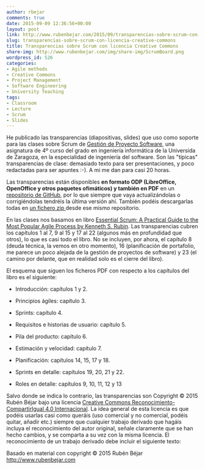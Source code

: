 ```yaml
---
author: rbejar
comments: true
date: 2015-09-09 12:36:56+00:00
layout: post
link: http://www.rubenbejar.com/2015/09/transparencias-sobre-scrum-con-licencia-creative-commons/
slug: transparencias-sobre-scrum-con-licencia-creative-commons
title: Transparencias sobre Scrum con licencia Creative Commons
share-img: http://www.rubenbejar.com/img/share-img/ScrumBoard.png
wordpress_id: 526
categories:
- Agile methods
- Creative Commons
- Project Management
- Software Engineering
- University Teaching
tags:
- Classroom
- Lecture
- Scrum
- Slides
---
```


He publicado las transparencias (diapositivas, slides) que uso como soporte para las clases sobre Scrum de [Gestión de Proyecto Software](http://titulaciones.unizar.es/asignaturas/30248/), una asignatura de 4º curso del grado en ingeniería informática de la Universida de Zaragoza, en la especialidad de ingeniería del software. Son las "típicas" transparencias de clase: demasiado texto para ser presentaciones, y poco redactadas para ser apuntes :-). A mi me dan para casi 20 horas.

Las transparencias están disponibles **en formato ODP (LibreOffice, OpenOffice y otros paquetes ofimáticos) y también en PDF** en un [repositorio de GitHub](https://github.com/UNIZAR-30248-GeProSoft/scrum-slides), por lo que siempre que vaya actualizándolas o corrigiéndolas tendréis la última versión ahí. También podéis descargarlas todas en [un fichero zip ](https://github.com/UNIZAR-30248-GeProSoft/scrum-slides/archive/master.zip)desde ese mismo repositorio.

En las clases nos basamos en libro [Essential Scrum: A Practical Guide to the Most Popular Agile Process by Kenneth S. Rubin](http://www.essentialscrum.com/). Las transparencias cubren los capítulos 1 al 7, 9 al 15 y 17 al 22 (algunos más en profundidad que otros), lo que es casi todo el libro. No se incluyen, por ahora, el capítulo 8 (deuda técnica, la vemos en otro momento), 16 (planificación de portafolio, me parece un poco alejada de la gestión de proyectos de software) y 23 (el camino por delante, que en realidad solo es el cierre del libro).

El esquema que siguen los ficheros PDF con respecto a los capítulos del libro es el siguiente:



	
  * Introducción: capítulos 1 y 2.

	
  * Principios ágiles: capítulo 3.

	
  * Sprints: capítulo 4.

	
  * Requisitos e historias de usuario: capítulo 5.

	
  * Pila del producto: capítulo 6.

	
  * Estimación y velocidad: capítulo 7.

	
  * Planificación: capítulos 14, 15, 17 y 18.

	
  * Sprints en detalle: capítulos 19, 20, 21 y 22.

	
  * Roles en detalle: capítulos 9, 10, 11, 12 y 13


Salvo donde se indica lo contrario, las transparencias son Copyright © 2015 Rubén Béjar bajo una licencia [Creative Commons Reconocimiento-CompartirIgual 4.0 Internacional](https://creativecommons.org/licenses/by-sa/4.0/deed.es_ES). La idea general de esta licencia es que podéis usarlas casi como queráis (uso comercial y no comercial, podéis quitar, añadir etc.) siempre que cualquier trabajo derivado que hagáis incluya el reconocimiento del autor original, señale claramente que se han hecho cambios, y se comparta a su vez con la misma licencia. El reconocimiento de un trabajo derivado debe incluir el siguiente texto:

Basado en material con copyright © 2015 Rubén Béjar <http://www.rubenbejar.com>
